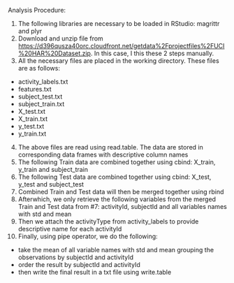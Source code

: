 Analysis Procedure:

1. The following libraries are necessary to be loaded in RStudio: magrittr and plyr
2. Download and unzip file from https://d396qusza40orc.cloudfront.net/getdata%2Fprojectfiles%2FUCI%20HAR%20Dataset.zip. In this case, I this these 2 steps manually.
3. All the necessary files are placed in the working directory. These files are as follows:

- activity_labels.txt
- features.txt
- subject_test.txt
- subject_train.txt
- X_test.txt
- X_train.txt
- y_test.txt
- y_train.txt

4. The above files are read using read.table. The data are stored in corresponding data frames with descriptive column names
5. The following Train data are combined together using cbind: X_train, y_train and subject_train
6. The following Test data are combined together using cbind: X_test, y_test and subject_test
7. Combined Train and Test data will then be merged together using rbind
8. Afterwhich, we only retrieve the following variables from the merged Train and Test data from #7: activityId, subjectId and all variables names with std and mean
9. Then we attach the activityType from activity_labels to provide descriptive name for each activityId
10. Finally, using pipe operator, we do the following:

- take the mean of all variable names with std and mean grouping the observations by subjectId and activityId
- order the result by subjectId and activityId
- then write the final result in a txt file using write.table